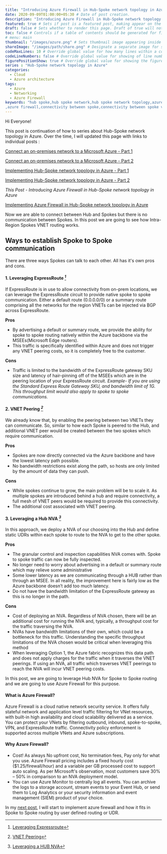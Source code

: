 ```yaml
---
title: "Introducing Azure Firewall in Hub-Spoke network topology in Azure" # Title of the blog post.
date: 2020-09-09T01:00:00+05:30 # Date of post creation.
description: "Introducing Azure Firewall in Hub-Spoke network topology in Azure" # Description used for search engine.
featured: true # Sets if post is a featured post, making appear on the home page side bar.
draft: false # Sets whether to render this page. Draft of true will not be rendered.
toc: false # Controls if a table of contents should be generated for first-level links automatically.
# menu: main
thumbnail: "/images/azure.png" # Sets thumbnail image appearing inside card on homepage.
shareImage: "/images/path/share.png" # Designate a separate image for social media sharing.
codeMaxLines: 10 # Override global value for how many lines within a code block before auto-collapsing.
codeLineNumbers: false # Override global value for showing of line numbers within code block.
figurePositionShow: true # Override global value for showing the figure label.
series : "Hub-Spoke network topology in Azure"
categories:
  - Cloud
  - Azure architecture
tags:
  - Azure
  - Networking
  - Azure Firewall
keywords: "hub spoke,hub spoke network,hub spoke network topology,azure hub spoke,azure hub spoke network,azure hub spoke network topology
,azure firewall,connectivity between spoke,connectivity between spoke vnet using azure firewall,azure powershell,azure Firewall in Hub-Spoke network topology in azure,Point to Site, Site to Site,VPN"
---
```


Hi Everyone!

This post is continuation of how to series about Hub-Spoke network topology in Azure. Over the time, I will updated this page with links to individual posts : 

[Connect an on-premises network to a Microsoft Azure - Part 1](/post/connect-azure-with-your-on-prem-network-part-1)

[Connect an on-premises network to a Microsoft Azure - Part 2](/post/connect-azure-with-your-on-prem-network-part-2)

[Implementing Hub-Spoke network topology in Azure - Part 1](/post/implementing-hub-spoke-network-topology-in-azure-part-1)

[Implementing Hub-Spoke network topology in Azure - Part 2](/post/implementing-hub-spoke-network-topology-in-azure-part-2)

_This Post - Introducing Azure Firewall in Hub-Spoke network topology in Azure_

[Implementing Azure Firewall in Hub-Spoke network topology in Azure](/post/implementing-azure-firewall-in-hub-spoke-network-topology-in-azure)

Now we are able to connect between Hub and Spokes but there is no communication between Spokes. In this post we are going to see how Intra-Region Spokes VNET routing works. 

## Ways to establish Spoke to Spoke communication 

There are three ways Spokes can talk to each other. All has it's own pros and cons.

#### 1. Leveraging ExpressRoute <cite>[^1]</cite>
 If ExpressRoute is in use to allow connectivity from on-prem locations, we can leverage the ExpressRoute circuit to provide native spoke to spoke communication. Either a default route (0.0.0.0/0) or a summary route comprising all the networks for the region VNETs can be injected via BGP across ExpressRoute.

[^1]:  [Leveraging Expressroute](https://github.com/microsoft/Common-Design-Principles-for-a-Hub-and-Spoke-VNET-Archiecture#option-1-leveraging-expressroute)

__Pros__
* By advertising a default or summary route, we provide the ability for spoke to spoke routing natively within the Azure backbone via the MSEEs(Microsoft Edge routers).
* This traffic is specifically identified within Azure and does not trigger any VNET peering costs, so it is completely free to the customer.

__Cons__
* Traffic is limited to the bandwidth of the ExpressRoute gateway SKU size and latency of hair-pinning off of the MSEEs which are in the peering location of your ExpressRoute circuit.
  _Example- If you are using the Standard Express Route Gateway SKU, and bandwidth limit of 1G. This throughput limit would also apply to spoke to spoke communications._ 


#### 2. VNET Peering <cite>[^2]</cite>
We already know that, by enabling the peering between two VNETs they can communicate. So, similar to how each Spoke is peered to the Hub, and additional VNET peer would be created between the two spokes which require communication.
 
__Pros__
* Spokes are now directly connected via the Azure backbone and have the lowest latency path possible.
* No bandwidth restrictions exist along the path, so hosts are only limited by the amount of data they can push.

__Cons__
* While spokes continue to grow, the main problem will be to scale it.  As multiple spokes are introduced behind a hub and require connectivity, a full mesh of VNET peers would be required to provide this connectivity.
* The additional cost associated with VNET peering.
 
 [^2]:  [VNET Peering](https://github.com/microsoft/Common-Design-Principles-for-a-Hub-and-Spoke-VNET-Archiecture#option-3-vnet-peering)
 

 
#### 3. Leveraging a Hub NVA <cite>[^3]</cite>
In this approach, we deploy a NVA of our choosing into the Hub and define static UDRs within each spoke to route to the NVA to get to the other spoke.

__Pros__
 * The granular control and inspection capabilities NVA comes with. Spoke to spoke traffic can now be fully inspected.
 * No longer need to worry about advertising in a default or summary route which may relieve some administrative
 * Some lower latency as we are communicating through a HUB rather than through an MSEE. In all reality, the improvement here is fairly low as the Azure backbone doesn’t add too much latency.
 * Do not have the bandwidth limitation of the ExpressRoute gateway as this is no longer in the path.

__Cons__
* Cost of deploying an NVA. Regardless of NVA chosen, there will be an additional cost for running the NVA and, typically, a throughput cost for the traffic traversing the NVA.
* NVAs have bandwidth limitations of their own, which could be a bottleneck for this traffic. Understanding the specific throughput limitations of the NVA chosen would be critical when leveraging this method
* When leveraging Option 1, the Azure fabric recognizes this data path and does not apply charges for the traffic when it traverses the VNET peerings. If using an NVA, all traffic which traverses VNET peerings to reach the NVA will incur VNET peering costs.

 [^3]:  [Leveraging a HUB NVA](https://github.com/microsoft/Common-Design-Principles-for-a-Hub-and-Spoke-VNET-Archiecture#option-2-leveraging-a-hub-nva)

In this post, we are going to leverage Hub NVA for Spoke to Spoke routing and we are going to use Azure Firewall for this purpose.

#### What is Azure Firewall?
Azure Firewall is a cloud native network security service. It offers fully stateful network and application level traffic filtering for VNet resources, with built-in high availability and cloud scalability delivered as a service. You can protect your VNets by filtering outbound, inbound, spoke-to-spoke, VPN, and ExpressRoute traffic. Connectivity policy enforcement is supported across multiple VNets and Azure subscriptions.


#### Why Azure Firewall?
* Cost! As always No upfront cost, No termination fees, Pay only for what you use. Azure Firewall pricing includes a fixed hourly cost ($1.25/firewall/hour) and a variable per GB processed cost to support auto scaling. As per Microsoft's observation, most customers save 30% – 50% in comparison to an NVA deployment model.
* You can use Azure Monitor to centrally log all events. You can archive the logs to a storage account, stream events to your Event Hub, or send them to Log Analytics or your security information and event management (SIEM) product of your choice.

In my [next post](/post/implementing-azure-firewall-in-hub-spoke-network-topology-in-azure), I will start to implement azure firewall and how it fits in Spoke to Spoke routing by user defined routing or UDR.
